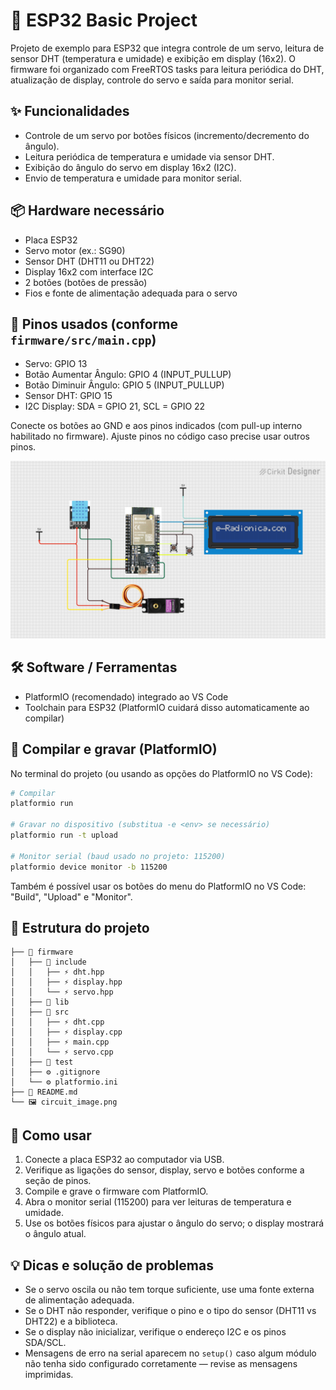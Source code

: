 # 🔧 ESP32 Basic Project

Projeto de exemplo para ESP32 que integra controle de um servo, leitura de sensor DHT (temperatura e umidade) e exibição em display (16x2). O firmware foi organizado com FreeRTOS tasks para leitura periódica do DHT, atualização de display, controle do servo e saída para monitor serial.

## ✨ Funcionalidades

- Controle de um servo por botões físicos (incremento/decremento do ângulo).
- Leitura periódica de temperatura e umidade via sensor DHT.
- Exibição do ângulo do servo em display 16x2 (I2C).
- Envio de temperatura e umidade para monitor serial.

## 📦 Hardware necessário

- Placa ESP32
- Servo motor (ex.: SG90)
- Sensor DHT (DHT11 ou DHT22)
- Display 16x2 com interface I2C
- 2 botões (botões de pressão)
- Fios e fonte de alimentação adequada para o servo


## 🔌 Pinos usados (conforme `firmware/src/main.cpp`)

- Servo: GPIO 13
- Botão Aumentar Ângulo: GPIO 4 (INPUT_PULLUP)
- Botão Diminuir Ângulo: GPIO 5 (INPUT_PULLUP)
- Sensor DHT: GPIO 15
- I2C Display: SDA = GPIO 21, SCL = GPIO 22

Conecte os botões ao GND e aos pinos indicados (com pull-up interno habilitado no firmware). Ajuste pinos no código caso precise usar outros pinos.

![Diagrama do circuito](docs/circuit_image.png)

## 🛠️ Software / Ferramentas

- PlatformIO (recomendado) integrado ao VS Code
- Toolchain para ESP32 (PlatformIO cuidará disso automaticamente ao compilar)

## 🚀 Compilar e gravar (PlatformIO)

No terminal do projeto (ou usando as opções do PlatformIO no VS Code):

```bash
# Compilar
platformio run

# Gravar no dispositivo (substitua -e <env> se necessário)
platformio run -t upload

# Monitor serial (baud usado no projeto: 115200)
platformio device monitor -b 115200
```

Também é possível usar os botões do menu do PlatformIO no VS Code: "Build", "Upload" e "Monitor".

## 📁 Estrutura do projeto

```
├── 📁 firmware
│   ├── 📁 include
│   │   ├── ⚡ dht.hpp
│   │   ├── ⚡ display.hpp
│   │   └── ⚡ servo.hpp
│   ├── 📁 lib
│   ├── 📁 src
│   │   ├── ⚡ dht.cpp
│   │   ├── ⚡ display.cpp
│   │   ├── ⚡ main.cpp
│   │   └── ⚡ servo.cpp
│   ├── 📁 test
│   ├── ⚙️ .gitignore
│   └── ⚙️ platformio.ini
├── 📝 README.md
└── 🖼️ circuit_image.png
```

## 📝 Como usar

1. Conecte a placa ESP32 ao computador via USB.
2. Verifique as ligações do sensor, display, servo e botões conforme a seção de pinos.
3. Compile e grave o firmware com PlatformIO.
4. Abra o monitor serial (115200) para ver leituras de temperatura e umidade.
5. Use os botões físicos para ajustar o ângulo do servo; o display mostrará o ângulo atual.

## 💡 Dicas e solução de problemas

- Se o servo oscila ou não tem torque suficiente, use uma fonte externa de alimentação adequada.
- Se o DHT não responder, verifique o pino e o tipo do sensor (DHT11 vs DHT22) e a biblioteca.
- Se o display não inicializar, verifique o endereço I2C e os pinos SDA/SCL.
- Mensagens de erro na serial aparecem no `setup()` caso algum módulo não tenha sido configurado corretamente — revise as mensagens imprimidas.

